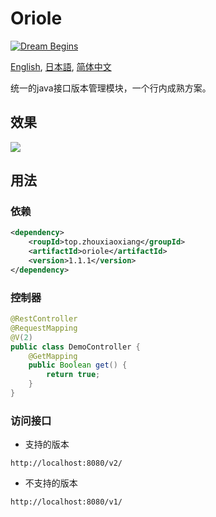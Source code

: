# Oriole

[![Dream Begins](https://github.com/zhouxiaoxiang/version/actions/workflows/maven.yml/badge.svg?branch=main)](https://github.com/zhouxiaoxiang/version/actions/workflows/maven.yml)

[English](README.md), [日本語](README.ja.md), [简体中文](README.zh-cn.md)

统一的java接口版本管理模块，一个行内成熟方案。

## 效果

[![](https://asciinema.org/a/420152.svg)](https://asciinema.org/a/420152?autoplay=1)

## 用法

### 依赖

```xml
<dependency>
    <roupId>top.zhouxiaoxiang</groupId>
    <artifactId>oriole</artifactId>
    <version>1.1.1</version>
</dependency>
```

### 控制器

```java
@RestController
@RequestMapping
@V(2)
public class DemoController {
    @GetMapping
    public Boolean get() {
        return true;
    }
}
```

### 访问接口
  
- 支持的版本

`http://localhost:8080/v2/`

- 不支持的版本
  
`http://localhost:8080/v1/`
